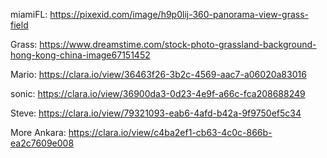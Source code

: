 miamiFL: https://pixexid.com/image/h9p0lij-360-panorama-view-grass-field

Grass: https://www.dreamstime.com/stock-photo-grassland-background-hong-kong-china-image67151452

Mario: https://clara.io/view/36463f26-3b2c-4569-aac7-a06020a83016

sonic: https://clara.io/view/36900da3-0d23-4e9f-a66c-fca208688249

Steve: https://clara.io/view/79321093-eab6-4afd-b42a-9f9750ef5c34

More Ankara: https://clara.io/view/c4ba2ef1-cb63-4c0c-866b-ea2c7609e008
